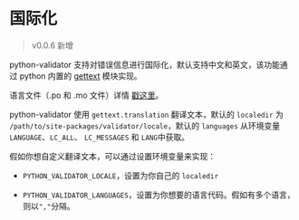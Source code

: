 # 国际化

> v0.0.6 新增

python-validator 支持对错误信息进行国际化，默认支持中文和英文，该功能通过 python 内置的 [gettext](https://docs.python.org/3/library/gettext.html#gettext.NullTranslations) 模块实现。

语言文件（.po 和 .mo 文件）详情 [戳这里](https://github.com/ausaki/python-validator/tree/master/validator/locale)。


python-validator 使用 `gettext.translation` 翻译文本，默认的 `localedir` 为 `/path/to/site-packages/validator/locale`，默认的 `languages` 从环境变量 `LANGUAGE`、`LC_ALL`、 `LC_MESSAGES` 和 `LANG`中获取。

假如你想自定义翻译文本，可以通过设置环境变量来实现：

- `PYTHON_VALIDATOR_LOCALE`，设置为你自己的 `localedir`

- `PYTHON_VALIDATOR_LANGUAGES`，设置为你想要的语言代码。假如有多个语言，则以`","`分隔。


